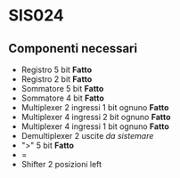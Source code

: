# SIS024
## Componenti necessari
- Registro 5 bit **Fatto**
- Registro 2 bit **Fatto**
- Sommatore 5 bit **Fatto**
- Sommatore 4 bit **Fatto**
- Multiplexer 2 ingressi  1 bit ognuno **Fatto**
- Multiplexer 4 ingressi 2 bit ognuno **Fatto**
- Multiplexer 4 ingressi 1 bit ognuno **Fatto**
- Demultiplexer 2 uscite *da sistemare*
- ">" 5 bit **Fatto**
- =
- Shifter 2 posizioni left
